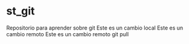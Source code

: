 # st_git
Repositorio para aprender sobre git
Este es un cambio local
Este es un cambio remoto
Este es un cambio remoto git pull
